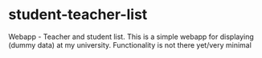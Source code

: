 # student-teacher-list
Webapp - Teacher and student list.
This is a simple webapp for displaying (dummy data) at my university. Functionality is not there yet/very minimal
